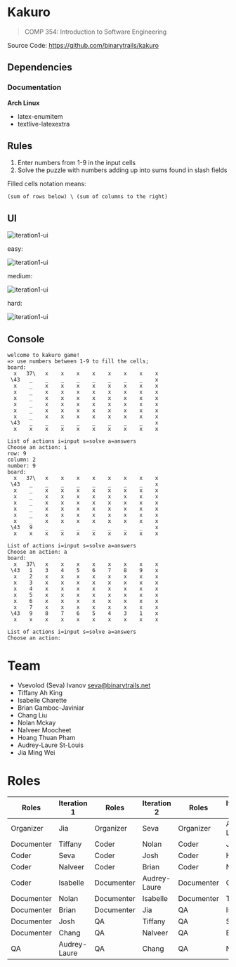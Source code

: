 # Kakuro

> COMP 354: Introduction to Software Engineering

Source Code: https://github.com/binarytrails/kakuro

## Dependencies

### Documentation

**Arch Linux**

- latex-enumitem
- textlive-latexextra

## Rules

1. Enter numbers from 1-9 in the input cells
2. Solve the puzzle with numbers adding up into sums found in slash fields

Filled cells notation means:

    (sum of rows below) \ (sum of columns to the right)

## UI

![iteration1-ui](resources/images/iteration2-ui.png)

easy:

![iteration1-ui](resources/images/iteration2-ui-mod-easy.png)

medium:

![iteration1-ui](resources/images/iteration2-ui-mod-medium.png)

hard:

![iteration1-ui](resources/images/iteration2-ui-mod-hard.png)

## Console

    welcome to kakuro game!
    => use numbers between 1-9 to fill the cells;
    board:
      x   37\   x    x    x    x    x    x    x    x  
     \43   _    _    _    _    _    _    _    _    x  
      x    _    x    x    x    x    x    x    x    x  
      x    _    x    x    x    x    x    x    x    x  
      x    _    x    x    x    x    x    x    x    x  
      x    _    x    x    x    x    x    x    x    x  
      x    _    x    x    x    x    x    x    x    x  
      x    _    x    x    x    x    x    x    x    x  
     \43   _    _    _    _    _    _    _    _    x  
      x    x    x    x    x    x    x    x    x    x  

    List of actions i=input s=solve a=answers
    Choose an action: i
    row: 9
    column: 2
    number: 9
    board:
      x   37\   x    x    x    x    x    x    x    x  
     \43   _    _    _    _    _    _    _    _    x  
      x    _    x    x    x    x    x    x    x    x  
      x    _    x    x    x    x    x    x    x    x  
      x    _    x    x    x    x    x    x    x    x  
      x    _    x    x    x    x    x    x    x    x  
      x    _    x    x    x    x    x    x    x    x  
      x    _    x    x    x    x    x    x    x    x  
     \43   9    _    _    _    _    _    _    _    x  
      x    x    x    x    x    x    x    x    x    x  

    List of actions i=input s=solve a=answers
    Choose an action: a
    board:
      x   37\   x    x    x    x    x    x    x    x  
     \43   1    3    4    5    6    7    8    9    x  
      x    2    x    x    x    x    x    x    x    x  
      x    3    x    x    x    x    x    x    x    x  
      x    4    x    x    x    x    x    x    x    x  
      x    5    x    x    x    x    x    x    x    x  
      x    6    x    x    x    x    x    x    x    x  
      x    7    x    x    x    x    x    x    x    x  
     \43   9    8    7    6    5    4    3    1    x  
      x    x    x    x    x    x    x    x    x    x  

    List of actions i=input s=solve a=answers
    Choose an action: 

# Team

- Vsevolod (Seva) Ivanov seva@binarytrails.net
- Tiffany Ah King
- Isabelle Charette
- Brian Gamboc-Javiniar
- Chang Liu
- Nolan Mckay
- Nalveer Moocheet
- Hoang Thuan Pham
- Audrey-Laure St-Louis
- Jia Ming Wei

# Roles

Roles | Iteration 1 | Roles | Iteration 2 | Roles | Iteration 3
--- | --- | --- |  --- | --- | ---
Organizer | Jia | Organizer | Seva | Organizer | Audrey-Laure
Documenter | Tiffany | Coder | Nolan | Coder | Jia
Coder | Seva | Coder | Josh | Coder | Hoang
Coder | Nalveer | Coder | Brian | Coder | Nalveer
Coder | Isabelle | Documenter | Audrey-Laure | Documenter | Chang
Documenter | Nolan | Documenter | Isabelle | Documenter | Tiffany
Documenter | Brian | Documenter | Jia | QA | Isabelle
Documenter | Josh | QA | Tiffany | QA | Seva
Documenter | Chang | QA | Nalveer | QA | Brian
QA | Audrey-Laure | QA | Chang | QA | Nolan
